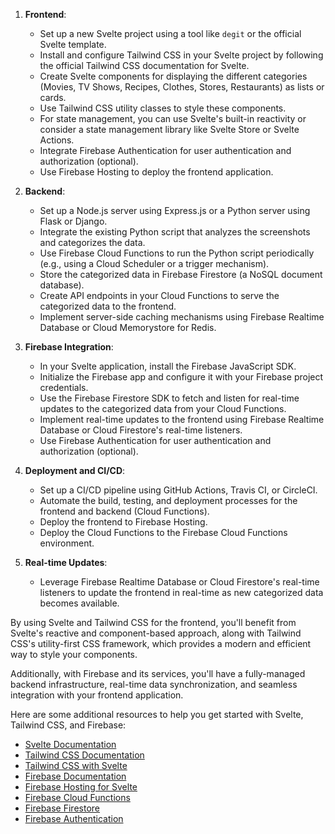 1. **Frontend**:
   - Set up a new Svelte project using a tool like `degit` or the official Svelte template.
   - Install and configure Tailwind CSS in your Svelte project by following the official Tailwind CSS documentation for Svelte.
   - Create Svelte components for displaying the different categories (Movies, TV Shows, Recipes, Clothes, Stores, Restaurants) as lists or cards.
   - Use Tailwind CSS utility classes to style these components.
   - For state management, you can use Svelte's built-in reactivity or consider a state management library like Svelte Store or Svelte Actions.
   - Integrate Firebase Authentication for user authentication and authorization (optional).
   - Use Firebase Hosting to deploy the frontend application.

2. **Backend**:
   - Set up a Node.js server using Express.js or a Python server using Flask or Django.
   - Integrate the existing Python script that analyzes the screenshots and categorizes the data.
   - Use Firebase Cloud Functions to run the Python script periodically (e.g., using a Cloud Scheduler or a trigger mechanism).
   - Store the categorized data in Firebase Firestore (a NoSQL document database).
   - Create API endpoints in your Cloud Functions to serve the categorized data to the frontend.
   - Implement server-side caching mechanisms using Firebase Realtime Database or Cloud Memorystore for Redis.

3. **Firebase Integration**:
   - In your Svelte application, install the Firebase JavaScript SDK.
   - Initialize the Firebase app and configure it with your Firebase project credentials.
   - Use the Firebase Firestore SDK to fetch and listen for real-time updates to the categorized data from your Cloud Functions.
   - Implement real-time updates to the frontend using Firebase Realtime Database or Cloud Firestore's real-time listeners.
   - Use Firebase Authentication for user authentication and authorization (optional).

4. **Deployment and CI/CD**:
   - Set up a CI/CD pipeline using GitHub Actions, Travis CI, or CircleCI.
   - Automate the build, testing, and deployment processes for the frontend and backend (Cloud Functions).
   - Deploy the frontend to Firebase Hosting.
   - Deploy the Cloud Functions to the Firebase Cloud Functions environment.

5. **Real-time Updates**:
   - Leverage Firebase Realtime Database or Cloud Firestore's real-time listeners to update the frontend in real-time as new categorized data becomes available.

By using Svelte and Tailwind CSS for the frontend, you'll benefit from Svelte's reactive and component-based approach, along with Tailwind CSS's utility-first CSS framework, which provides a modern and efficient way to style your components.

Additionally, with Firebase and its services, you'll have a fully-managed backend infrastructure, real-time data synchronization, and seamless integration with your frontend application.

Here are some additional resources to help you get started with Svelte, Tailwind CSS, and Firebase:

- [Svelte Documentation](https://svelte.dev/docs)
- [Tailwind CSS Documentation](https://tailwindcss.com/docs)
- [Tailwind CSS with Svelte](https://github.com/svelte-add/svelte-adders/tree/master/packages/tailwindcss)
- [Firebase Documentation](https://firebase.google.com/docs)
- [Firebase Hosting for Svelte](https://firebase.google.com/docs/hosting/sveltekit)
- [Firebase Cloud Functions](https://firebase.google.com/docs/functions)
- [Firebase Firestore](https://firebase.google.com/docs/firestore)
- [Firebase Authentication](https://firebase.google.com/docs/auth)

